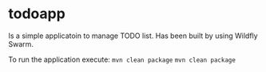 todoapp
====

Is a simple applicatoin to manage TODO list. Has been built by using  Wildfly Swarm.

To run the application execute:
`mvn clean package`
`mvn clean package`
 